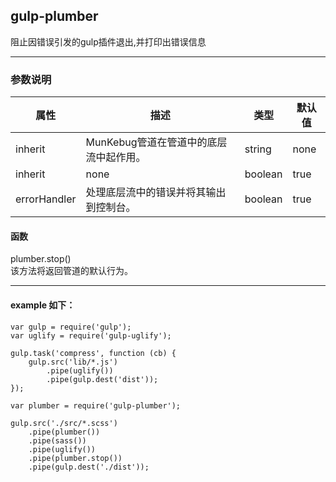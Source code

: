 ## gulp-plumber
阻止因错误引发的gulp插件退出,并打印出错误信息
***
### 参数说明
| 属性                         | 描述     | 类型 | 默认值 |
|--------------------------------|-----------------|------|---------|
| inherit | MunKebug管道在管道中的底层流中起作用。 | string |none |
| inherit | none | boolean | true |
| errorHandler | 处理底层流中的错误并将其输出到控制台。 | boolean | true |
#### 函数
plumber.stop() <br>
该方法将返回管道的默认行为。
***
#### example 如下：
```
var gulp = require('gulp');
var uglify = require('gulp-uglify');
 
gulp.task('compress', function (cb) {
    gulp.src('lib/*.js')
        .pipe(uglify())
        .pipe(gulp.dest('dist'));
});
```
```
var plumber = require('gulp-plumber');
 
gulp.src('./src/*.scss')
    .pipe(plumber())
    .pipe(sass())
    .pipe(uglify())
    .pipe(plumber.stop())
    .pipe(gulp.dest('./dist'));
```